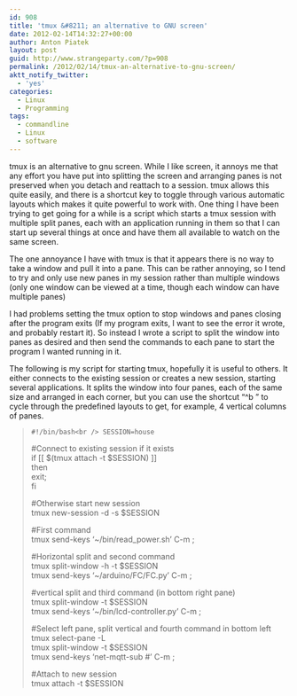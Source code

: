```yaml
---
id: 908
title: 'tmux &#8211; an alternative to GNU screen'
date: 2012-02-14T14:32:27+00:00
author: Anton Piatek
layout: post
guid: http://www.strangeparty.com/?p=908
permalink: /2012/02/14/tmux-an-alternative-to-gnu-screen/
aktt_notify_twitter:
  - 'yes'
categories:
  - Linux
  - Programming
tags:
  - commandline
  - Linux
  - software
---
```

tmux is an alternative to gnu screen. While I like screen, it annoys me that any effort you have put into splitting the screen and arranging panes is not preserved when you detach and reattach to a session. tmux allows this quite easily, and there is a shortcut key to toggle through various automatic layouts which makes it quite powerful to work with. One thing I have been trying to get going for a while is a script which starts a tmux session with multiple split panes, each with an application running in them so that I can start up several things at once and have them all available to watch on the same screen.<!--more-->

The one annoyance I have with tmux is that it appears there is no way to take a window and pull it into a pane. This can be rather annoying, so I tend to try and only use new panes in my session rather than multiple windows (only one window can be viewed at a time, though each window can have multiple panes)

I had problems setting the tmux option to stop windows and panes closing after the program exits (If my program exits, I want to see the error it wrote, and probably restart it). So instead I wrote a script to split the window into panes as desired and then send the commands to each pane to start the program I wanted running in it.

The following is my script for starting tmux, hopefully it is useful to others. It either connects to the existing session or creates a new session, starting several applications. It splits the window into four panes, each of the same size and arranged in each corner, but you can use the shortcut &#8220;^b &#8221; to cycle through the predefined layouts to get, for example, 4 vertical columns of panes.

> <code lang="bash">#!/bin/bash&lt;br />
SESSION=house</code>
> 
> #Connect to existing session if it exists  
> if [[ $(tmux attach -t $SESSION) ]]  
> then  
> exit;  
> fi
> 
> #Otherwise start new session  
> tmux new-session -d -s $SESSION
> 
> #First command  
> tmux send-keys &#8216;~/bin/read_power.sh&#8217; C-m \;
> 
> #Horizontal split and second command  
> tmux split-window -h -t $SESSION  
> tmux send-keys &#8216;~/arduino/FC/FC.py&#8217; C-m \;
> 
> #vertical split and third command (in bottom right pane)  
> tmux split-window -t $SESSION  
> tmux send-keys &#8216;~/bin/lcd-controller.py&#8217; C-m \;
> 
> #Select left pane, split vertical and fourth command in bottom left  
> tmux select-pane -L  
> tmux split-window -t $SESSION  
> tmux send-keys &#8216;net-mqtt-sub \#&#8217; C-m \;
> 
> #Attach to new session  
> tmux attach -t $SESSION

&nbsp;